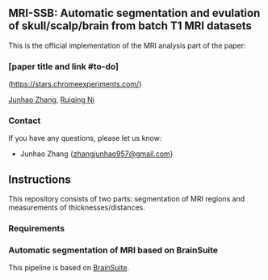 ## MRI-SSB: Automatic segmentation and evulation of skull/scalp/brain from batch T1 MRI datasets
This is the official implementation of the MRI analysis part of the paper:

### [paper title and link #to-do]
(https://stars.chromeexperiments.com/)

[Junhao Zhang](https://junha0zhang.github.io/), [Ruiqing Ni](https://biomed.ee.ethz.ch/institute/People/person-detail.html?persid=225279)

### Contact
If you have any questions, please let us know:
- Junhao Zhang {zhangjunhao957@gmail.com}

## Instructions
This repository consists of two parts: segmentation of MRI regions and measurements of thicknesses/distances.

### Requirements



### Automatic segmentation of MRI based on BrainSuite
This pipeline is based on [BrainSuite](http://brainsuite.org/).
